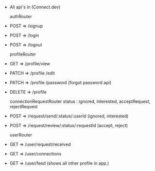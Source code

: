  - All api's in (Connect.dev)

    authRouter
 - POST => /signup 
 - POST => /login 
 - POST => /logout
 

    profileRouter
 - GET => /profile/view
 - PATCH => /profile /edit 
 - PATCH => /profile /password (forgot password api)
 - DELETE => /profile

    connectionRequestRouter
 status : ignored, interested, acceptRequest, rejectRequest
 - POST => /request/send/:status/:userId (ignored, interested)
 - POST => /request/review/:status/:requestId  (accept, reject)

    userRouter
 - GET => /user/request/received 
 - GET => /user/connections 
 - GET => /user/feed (shows all other profile in app.)


 
